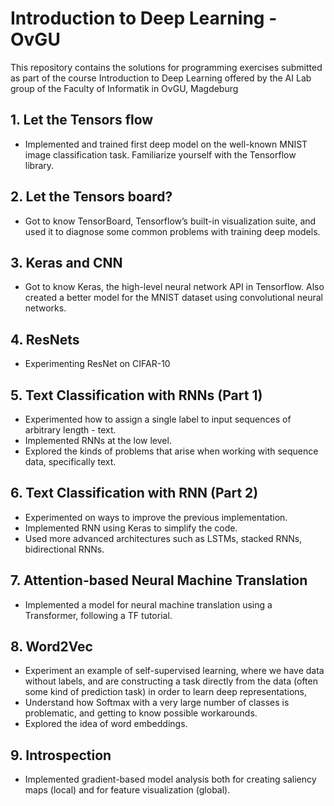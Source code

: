 # Introduction to Deep Learning - OvGU

This repository contains the solutions for programming exercises submitted as part of the course Introduction to Deep Learning offered by the AI Lab group of the Faculty of Informatik in OvGU, Magdeburg

## 1. Let the Tensors flow

- Implemented and trained first deep model on the well-known MNIST image classification task. Familiarize yourself with the Tensorflow library.

## 2. Let the Tensors board?

- Got to know TensorBoard, Tensorflow’s built-in visualization suite, and used it to diagnose some common problems with training deep models. 

## 3. Keras and CNN

- Got to know Keras, the high-level neural network API in Tensorflow. Also created a better model for the MNIST dataset using convolutional neural networks.

## 4. ResNets

- Experimenting ResNet on CIFAR-10 

## 5. Text Classification with RNNs (Part 1)

 - Experimented how to assign a single label to input sequences of arbitrary length - text. 
 - Implemented RNNs at the low level. 
 - Explored the kinds of problems that arise when working with sequence data, specifically text.

 ## 6. Text Classification with RNN (Part 2)

 - Experimented on ways to improve the previous implementation. 
 - Implemented RNN using Keras to simplify the code. 
 - Used more advanced architectures such as LSTMs, stacked RNNs, bidirectional RNNs.

 ## 7. Attention-based Neural Machine Translation
  
  - Implemented a model for neural machine translation using a Transformer, following a TF tutorial.

  ## 8. Word2Vec
  - Experiment an example of self-supervised learning, where we have data without labels, and are constructing a task directly from the data (often some kind of prediction task) in order to learn deep representations,
  - Understand how Softmax with a very large number of classes is problematic, and getting to know possible workarounds.
  - Explored the idea of word embeddings.

  ## 9. Introspection
  - Implemented gradient-based model analysis both for creating saliency maps (local) and for feature visualization (global). 



